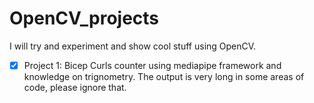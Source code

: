 # OpenCV_projects
I will try and experiment and show cool stuff using OpenCV.

- [x] Project 1: Bicep Curls counter using mediapipe framework and knowledge on trignometry. The output is very long in some areas of code, please ignore that.
